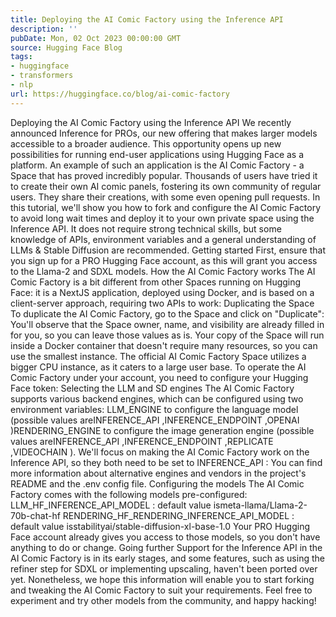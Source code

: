 ```yaml
---
title: Deploying the AI Comic Factory using the Inference API
description: ''
pubDate: Mon, 02 Oct 2023 00:00:00 GMT
source: Hugging Face Blog
tags:
- huggingface
- transformers
- nlp
url: https://huggingface.co/blog/ai-comic-factory
---
```


Deploying the AI Comic Factory using the Inference API
We recently announced Inference for PROs, our new offering that makes larger models accessible to a broader audience. This opportunity opens up new possibilities for running end-user applications using Hugging Face as a platform.
An example of such an application is the AI Comic Factory - a Space that has proved incredibly popular. Thousands of users have tried it to create their own AI comic panels, fostering its own community of regular users. They share their creations, with some even opening pull requests.
In this tutorial, we'll show you how to fork and configure the AI Comic Factory to avoid long wait times and deploy it to your own private space using the Inference API. It does not require strong technical skills, but some knowledge of APIs, environment variables and a general understanding of LLMs & Stable Diffusion are recommended.
Getting started
First, ensure that you sign up for a PRO Hugging Face account, as this will grant you access to the Llama-2 and SDXL models.
How the AI Comic Factory works
The AI Comic Factory is a bit different from other Spaces running on Hugging Face: it is a NextJS application, deployed using Docker, and is based on a client-server approach, requiring two APIs to work:
Duplicating the Space
To duplicate the AI Comic Factory, go to the Space and click on "Duplicate":
You'll observe that the Space owner, name, and visibility are already filled in for you, so you can leave those values as is.
Your copy of the Space will run inside a Docker container that doesn't require many resources, so you can use the smallest instance. The official AI Comic Factory Space utilizes a bigger CPU instance, as it caters to a large user base.
To operate the AI Comic Factory under your account, you need to configure your Hugging Face token:
Selecting the LLM and SD engines
The AI Comic Factory supports various backend engines, which can be configured using two environment variables:
LLM_ENGINE
to configure the language model (possible values areINFERENCE_API
,INFERENCE_ENDPOINT
,OPENAI
)RENDERING_ENGINE
to configure the image generation engine (possible values areINFERENCE_API
,INFERENCE_ENDPOINT
,REPLICATE
,VIDEOCHAIN
).
We'll focus on making the AI Comic Factory work on the Inference API, so they both need to be set to INFERENCE_API
:
You can find more information about alternative engines and vendors in the project's README and the .env config file.
Configuring the models
The AI Comic Factory comes with the following models pre-configured:
LLM_HF_INFERENCE_API_MODEL
: default value ismeta-llama/Llama-2-70b-chat-hf
RENDERING_HF_RENDERING_INFERENCE_API_MODEL
: default value isstabilityai/stable-diffusion-xl-base-1.0
Your PRO Hugging Face account already gives you access to those models, so you don't have anything to do or change.
Going further
Support for the Inference API in the AI Comic Factory is in its early stages, and some features, such as using the refiner step for SDXL or implementing upscaling, haven't been ported over yet.
Nonetheless, we hope this information will enable you to start forking and tweaking the AI Comic Factory to suit your requirements.
Feel free to experiment and try other models from the community, and happy hacking!
